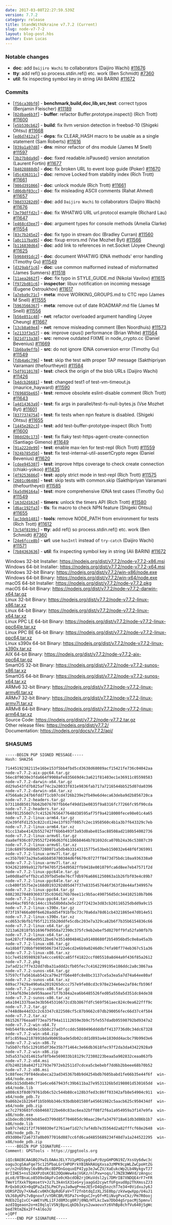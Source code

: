 ```yaml
---
date: 2017-03-08T22:27:59.539Z
version: 7.7.2
category: release
title: StandWithUkraine v7.7.2 (Current)
slug: node-v7-7-2
layout: blog-post.hbs
author: Evan Lucas
---
```


### Notable changes

* **doc**: add `Daijiro Wachi` to collaborators (Daijiro Wachi) [#11676](https://github.com/nodejs/node/pull/11676)
* **tty**: add ref() so process.stdin.ref() etc. work (Ben Schmidt) [#7360](https://github.com/nodejs/node/pull/7360)
* **util**: fix inspecting symbol key in string (Ali BARIN) [#11672](https://github.com/nodejs/node/pull/11672)

### Commits

* [[`f56ca30bf0`](https://github.com/nodejs/node/commit/f56ca30bf0)] - **benchmark,build,doc,lib,src,test**: correct typos (Benjamin Fleischer) [#11189](https://github.com/nodejs/node/pull/11189)
* [[`02dbae6b3f`](https://github.com/nodejs/node/commit/02dbae6b3f)] - **buffer**: refactor Buffer.prototype.inspect() (Rich Trott) [#11600](https://github.com/nodejs/node/pull/11600)
* [[`e5b530cb62`](https://github.com/nodejs/node/commit/e5b530cb62)] - **build**: fix llvm version detection in freebsd-10 (Shigeki Ohtsu) [#11668](https://github.com/nodejs/node/pull/11668)
* [[`ed6d7412a7`](https://github.com/nodejs/node/commit/ed6d7412a7)] - **deps**: fix CLEAR_HASH macro to be usable as a single statement (Sam Roberts) [#11616](https://github.com/nodejs/node/pull/11616)
* [[`039a1a97d8`](https://github.com/nodejs/node/commit/039a1a97d8)] - **dns**: minor refactor of dns module (James M Snell) [#11597](https://github.com/nodejs/node/pull/11597)
* [[`3b27b8da9d`](https://github.com/nodejs/node/commit/3b27b8da9d)] - **doc**: fixed readable.isPaused() version annotation (Laurent Fortin) [#11677](https://github.com/nodejs/node/pull/11677)
* [[`84028888db`](https://github.com/nodejs/node/commit/84028888db)] - **doc**: fix broken URL to event loop guide (Poker) [#11670](https://github.com/nodejs/node/pull/11670)
* [[`d5c436311c`](https://github.com/nodejs/node/commit/d5c436311c)] - **doc**: remove Locked from stability index (Rich Trott) [#11661](https://github.com/nodejs/node/pull/11661)
* [[`986d391066`](https://github.com/nodejs/node/commit/986d391066)] - **doc**: unlock module (Rich Trott) [#11661](https://github.com/nodejs/node/pull/11661)
* [[`d06dbf03cc`](https://github.com/nodejs/node/commit/d06dbf03cc)] - **doc**: fix misleading ASCII comments (Rahat Ahmed) [#11657](https://github.com/nodejs/node/pull/11657)
* [[`98d33282d9`](https://github.com/nodejs/node/commit/98d33282d9)] - **doc**: add `Daijiro Wachi` to collaborators (Daijiro Wachi) [#11676](https://github.com/nodejs/node/pull/11676)
* [[`3e79dffd2c`](https://github.com/nodejs/node/commit/3e79dffd2c)] - **doc**: fix WHATWG URL url.protocol example (Richard Lau) [#11647](https://github.com/nodejs/node/pull/11647)
* [[`e468cd3ee7`](https://github.com/nodejs/node/commit/e468cd3ee7)] - **doc**: argument types for console methods (Amelia Clarke) [#11554](https://github.com/nodejs/node/pull/11554)
* [[`83c7b245e2`](https://github.com/nodejs/node/commit/83c7b245e2)] - **doc**: fix typo in stream doc (Bradley Curran) [#11560](https://github.com/nodejs/node/pull/11560)
* [[`a0c117ba95`](https://github.com/nodejs/node/commit/a0c117ba95)] - **doc**: fixup errors.md (Vse Mozhet Byt) [#11566](https://github.com/nodejs/node/pull/11566)
* [[`b116830d64`](https://github.com/nodejs/node/commit/b116830d64)] - **doc**: add link to references in net.Socket (Joyee Cheung) [#11625](https://github.com/nodejs/node/pull/11625)
* [[`b968491dc2`](https://github.com/nodejs/node/commit/b968491dc2)] - **doc**: document WHATWG IDNA methods' error handling (Timothy Gu) [#11549](https://github.com/nodejs/node/pull/11549)
* [[`d329abf1c6`](https://github.com/nodejs/node/commit/d329abf1c6)] - **doc**: use common malformed instead of misformatted (James Sumners) [#11518](https://github.com/nodejs/node/pull/11518)
* [[`11aea2662f`](https://github.com/nodejs/node/commit/11aea2662f)] - **doc**: fix typo in STYLE_GUIDE.md (Nikolai Vavilov) [#11615](https://github.com/nodejs/node/pull/11615)
* [[`f972bd81c6`](https://github.com/nodejs/node/commit/f972bd81c6)] - **inspector**: libuv notification on incoming message (Eugene Ostroukhov) [#11617](https://github.com/nodejs/node/pull/11617)
* [[`a7eba9c71c`](https://github.com/nodejs/node/commit/a7eba9c71c)] - **meta**: move WORKING_GROUPS.md to CTC repo (James M Snell) [#11555](https://github.com/nodejs/node/pull/11555)
* [[`5963566367`](https://github.com/nodejs/node/commit/5963566367)] - **meta**: remove out of date ROADMAP.md file (James M Snell) [#11556](https://github.com/nodejs/node/pull/11556)
* [[`b56e851c48`](https://github.com/nodejs/node/commit/b56e851c48)] - **net**: refactor overloaded argument handling (Joyee Cheung) [#11667](https://github.com/nodejs/node/pull/11667)
* [[`13cb8a69e4`](https://github.com/nodejs/node/commit/13cb8a69e4)] - **net**: remove misleading comment (Ben Noordhuis) [#11573](https://github.com/nodejs/node/pull/11573)
* [[`e2133f3e57`](https://github.com/nodejs/node/commit/e2133f3e57)] - **os**: improve cpus() performance (Brian White) [#11564](https://github.com/nodejs/node/pull/11564)
* [[`821d713a38`](https://github.com/nodejs/node/commit/821d713a38)] - **src**: remove outdated FIXME in node_crypto.cc (Daniel Bevenius) [#11669](https://github.com/nodejs/node/pull/11669)
* [[`1b6ba9effb`](https://github.com/nodejs/node/commit/1b6ba9effb)] - **src**: do not ignore IDNA conversion error (Timothy Gu) [#11549](https://github.com/nodejs/node/pull/11549)
* [[`fdb4a6c796`](https://github.com/nodejs/node/commit/fdb4a6c796)] - **test**: skip the test with proper TAP message (Sakthipriyan Vairamani (thefourtheye)) [#11584](https://github.com/nodejs/node/pull/11584)
* [[`5df9110178`](https://github.com/nodejs/node/commit/5df9110178)] - **test**: check the origin of the blob URLs (Daijiro Wachi) [#11426](https://github.com/nodejs/node/pull/11426)
* [[`b4dcb26681`](https://github.com/nodejs/node/commit/b4dcb26681)] - **test**: changed test1 of test-vm-timeout.js (maurice_hayward) [#11590](https://github.com/nodejs/node/pull/11590)
* [[`f69685be65`](https://github.com/nodejs/node/commit/f69685be65)] - **test**: remove obsolete eslint-disable comment (Rich Trott) [#11643](https://github.com/nodejs/node/pull/11643)
* [[`a4d14363a9`](https://github.com/nodejs/node/commit/a4d14363a9)] - **test**: fix args in parallel/test-fs-null-bytes.js (Vse Mozhet Byt) [#11601](https://github.com/nodejs/node/pull/11601)
* [[`8377374754`](https://github.com/nodejs/node/commit/8377374754)] - **test**: fix tests when npn feature is disabled. (Shigeki Ohtsu) [#11655](https://github.com/nodejs/node/pull/11655)
* [[`1445e282c3`](https://github.com/nodejs/node/commit/1445e282c3)] - **test**: add test-buffer-prototype-inspect (Rich Trott) [#11600](https://github.com/nodejs/node/pull/11600)
* [[`00dd20c173`](https://github.com/nodejs/node/commit/00dd20c173)] - **test**: fix flaky test-https-agent-create-connection (Santiago Gimeno) [#11649](https://github.com/nodejs/node/pull/11649)
* [[`91a222de99`](https://github.com/nodejs/node/commit/91a222de99)] - **test**: enable max-len for test-repl (Rich Trott) [#11559](https://github.com/nodejs/node/pull/11559)
* [[`924b785d50`](https://github.com/nodejs/node/commit/924b785d50)] - **test**: fix test-internal-util-assertCrypto regex (Daniel Bevenius) [#11620](https://github.com/nodejs/node/pull/11620)
* [[`cdee945307`](https://github.com/nodejs/node/commit/cdee945307)] - **test**: improve https coverage to check create connection (chiaki-yokoo) [#11435](https://github.com/nodejs/node/pull/11435)
* [[`4f9253686d`](https://github.com/nodejs/node/commit/4f9253686d)] - **test**: apply strict mode in test-repl (Rich Trott) [#11575](https://github.com/nodejs/node/pull/11575)
* [[`2601c06486`](https://github.com/nodejs/node/commit/2601c06486)] - **test**: skip tests with common.skip (Sakthipriyan Vairamani (thefourtheye)) [#11585](https://github.com/nodejs/node/pull/11585)
* [[`6a5d96164a`](https://github.com/nodejs/node/commit/6a5d96164a)] - **test**: more comprehensive IDNA test cases (Timothy Gu) [#11549](https://github.com/nodejs/node/pull/11549)
* [[`163d2d1624`](https://github.com/nodejs/node/commit/163d2d1624)] - **timers**: unlock the timers API (Rich Trott) [#11580](https://github.com/nodejs/node/pull/11580)
* [[`d6ac192fa3`](https://github.com/nodejs/node/commit/d6ac192fa3)] - **tls**: fix macro to check NPN feature (Shigeki Ohtsu) [#11655](https://github.com/nodejs/node/pull/11655)
* [[`ac3deb1481`](https://github.com/nodejs/node/commit/ac3deb1481)] - **tools**: remove NODE_PATH from environment for tests (Rich Trott) [#11612](https://github.com/nodejs/node/pull/11612)
* [[`3c54f8199c`](https://github.com/nodejs/node/commit/3c54f8199c)] - **tty**: add ref() so process.stdin.ref() etc. work (Ben Schmidt) [#7360](https://github.com/nodejs/node/pull/7360)
* [[`24e6fcce8b`](https://github.com/nodejs/node/commit/24e6fcce8b)] - **url**: use `hasIntl` instead of `try-catch` (Daijiro Wachi) [#11571](https://github.com/nodejs/node/pull/11571)
* [[`7b84363636`](https://github.com/nodejs/node/commit/7b84363636)] - **util**: fix inspecting symbol key in string (Ali BARIN) [#11672](https://github.com/nodejs/node/pull/11672)

Windows 32-bit Installer: https://nodejs.org/dist/v7.7.2/node-v7.7.2-x86.msi<br>
Windows 64-bit Installer: https://nodejs.org/dist/v7.7.2/node-v7.7.2-x64.msi<br>
Windows 32-bit Binary: https://nodejs.org/dist/v7.7.2/win-x86/node.exe<br>
Windows 64-bit Binary: https://nodejs.org/dist/v7.7.2/win-x64/node.exe<br>
macOS 64-bit Installer: https://nodejs.org/dist/v7.7.2/node-v7.7.2.pkg<br>
macOS 64-bit Binary: https://nodejs.org/dist/v7.7.2/node-v7.7.2-darwin-x64.tar.gz<br>
Linux 32-bit Binary: https://nodejs.org/dist/v7.7.2/node-v7.7.2-linux-x86.tar.xz<br>
Linux 64-bit Binary: https://nodejs.org/dist/v7.7.2/node-v7.7.2-linux-x64.tar.xz<br>
Linux PPC LE 64-bit Binary: https://nodejs.org/dist/v7.7.2/node-v7.7.2-linux-ppc64le.tar.xz<br>
Linux PPC BE 64-bit Binary: https://nodejs.org/dist/v7.7.2/node-v7.7.2-linux-ppc64.tar.xz<br>
Linux s390x 64-bit Binary: https://nodejs.org/dist/v7.7.2/node-v7.7.2-linux-s390x.tar.xz<br>
AIX 64-bit Binary: https://nodejs.org/dist/v7.7.2/node-v7.7.2-aix-ppc64.tar.gz<br>
SmartOS 32-bit Binary: https://nodejs.org/dist/v7.7.2/node-v7.7.2-sunos-x86.tar.xz<br>
SmartOS 64-bit Binary: https://nodejs.org/dist/v7.7.2/node-v7.7.2-sunos-x64.tar.xz<br>
ARMv6 32-bit Binary: https://nodejs.org/dist/v7.7.2/node-v7.7.2-linux-armv6l.tar.xz<br>
ARMv7 32-bit Binary: https://nodejs.org/dist/v7.7.2/node-v7.7.2-linux-armv7l.tar.xz<br>
ARMv8 64-bit Binary: https://nodejs.org/dist/v7.7.2/node-v7.7.2-linux-arm64.tar.xz<br>
Source Code: https://nodejs.org/dist/v7.7.2/node-v7.7.2.tar.gz<br>
Other release files: https://nodejs.org/dist/v7.7.2/<br>
Documentation: https://nodejs.org/docs/v7.7.2/api/

### SHASUMS

```
-----BEGIN PGP SIGNED MESSAGE-----
Hash: SHA256

71445192382115e16be153f5bb4fbd5cd3638d68089acf15421fe736c04042aa  node-v7.7.2-aix-ppc64.tar.gz
56ec8f9030e3fda664f9908afe835669d4c3a621f81403ec1e36911c05598583  node-v7.7.2-darwin-x64.tar.gz
dd29a543fd7b825af74c2a28033f831e9836fab717a7216544bb525d07da0396  node-v7.7.2-darwin-x64.tar.xz
47566a8c247b6fdd7f1cb97cd4726b239e2fb49e6d4eca63deba9d2b856720ca  node-v7.7.2-headers.tar.gz
b73118d85017bb62b076707fbb6ef49dd1be0835f9a8316fc77266fc95f90cda  node-v7.7.2-headers.tar.xz
586f012550d7c7c415267656477648d38595af75f9a4218000fece98e01c4a65  node-v7.7.2-linux-arm64.tar.gz
d2e39fdfd1253c822cd124e13f937f0857c2ec1958560c4b1a3b7f643329c7eb  node-v7.7.2-linux-arm64.tar.xz
91cc13abe4142b552742ff6b6b493f3a93d0abe015ac88508ad2180b54002736  node-v7.7.2-linux-armv6l.tar.gz
daa8ef936c0729552f2496d63f61106b8464b781692dca070b24a36c53887c39  node-v7.7.2-linux-armv6l.tar.xz
218c689759d80d57280071a5db4b33143115775e53beb150032e648f6f365991  node-v7.7.2-linux-armv7l.tar.gz
ec35b7b973a29a5a6bb858780384d6f6670c0727ff8473d75bdc10aa936338a0  node-v7.7.2-linux-armv7l.tar.xz
9342621099a9127bf94705f254d9582ffb9418e001079fca6d8ee7eb47571f2d  node-v7.7.2-linux-ppc64le.tar.gz
1e00d8adfeffb2ca539fbd5e8e76cf7db976a6861250863a1b26fbf03e4c89b7  node-v7.7.2-linux-ppc64le.tar.xz
ccb400f3575e2e168d0193292d05d47f37e8335457646f363f28e44af349957e  node-v7.7.2-linux-ppc64.tar.gz
6882302704893603735c036d176b78ee11c9b5ac490756d5dc344102510b7b06  node-v7.7.2-linux-ppc64.tar.xz
bea94acf05fdc144cc19a58b0da3e5c22f72423e3d83cb20116525dbdd9a9c15  node-v7.7.2-linux-s390x.tar.gz
073f197466a00f6e628add54f91bfbc73c70a6da78d61cb4321865e47d014e51  node-v7.7.2-linux-s390x.tar.xz
ecd653c9bfb1f95f12135b20ddfe5cdbc203e7a329ca82b6f7b35b6154836c66  node-v7.7.2-linux-x64.tar.gz
3213a62818fb51696f9d958a72390c375fc9eb2ebef5d0270ff9fa52fa98fb7b  node-v7.7.2-linux-x64.tar.xz
ba4287cf7496ed9512be67e35140048462a91408680f2b54956bd5c0e8a45a3b  node-v7.7.2-linux-x86.tar.gz
4a18b8f720bbf9890506734722e6cd2e6b9a0246d0c74fa98f774eb367c51a36  node-v7.7.2-linux-x86.tar.xz
b1c7e45195989287a4ccce692ca85ff41822ccf005510a8d44a9f436f85a2612  node-v7.7.2.pkg
2afad21c7f7e32dd7dba31addd2cfb05fec7c4162299195e186ddc2a8c3867aa  node-v7.7.2-sunos-x64.tar.gz
57597cf7a5616ab542ca79e2ffb6e40fc8e8bc3137ce5a3ea5a7d74a64ee80af  node-v7.7.2-sunos-x64.tar.xz
689ac77429a490a6a2019265dccc757e9fe08cd3c978e234e6ee2af84cfb596f  node-v7.7.2-sunos-x86.tar.gz
1734af639e1de959aaee71f7b384a2ea6b6485526fed05a550a5d351dc84de38  node-v7.7.2-sunos-x86.tar.xz
a6a1041337bae3e3b5645316672cd3b3867fdfc569f561aec824c0ea622fff9c  node-v7.7.2.tar.gz
e7448d8e44d32c2c63347c822508cf5c87b9662c07db290056fec66d37c4f584  node-v7.7.2.tar.xz
861526776eaa0773ea75f94a11112659e3b9c75fe557dadb95598792bd9347a2  node-v7.7.2-win-x64.7z
94b544f8ce4b9e1cbb8c27ad3fccddc5880496ddddbff4137736d0c34dc67328  node-v7.7.2-win-x64.zip
8f1c859aa21878918da9b065bade5db02cdd1d893a4e1830dd4acbc79b99d3e6  node-v7.7.2-win-x86.7z
7a5b07cfb5c129105df36e35b7f1464c3e66db3618fec97f2da3da43422928a9  node-v7.7.2-win-x86.zip
3d5a537a2d14615af8fb4e569033b18129c72380223beaa5a902832ceaa863fb  node-v7.7.2-x64.msi
d7b240210a842f12793e7972eb2511d7cdcea5cbebebf7dd6b2bbeee68b70b52  node-v7.7.2-x86.msi
5c88feec79f84deabeca23ad345367b8b9d4254bdb7605babd1fe66b35e44f6f  win-x64/node.exe
d66cb15ddb40c7f1e6ce667943fc39b611ba27e9531326b5d198001d530165dd  win-x64/node.lib
a808c63f8d079761db6c52c544b88ce128b3fed3c86ff03342afb8e54904c911  win-x64/node_pdb.7z
9a86b2e1b2264f1b5b9bb346c93bdbb01580fa45661982c5aacb625c950434df  win-x64/node_pdb.zip
ac7c2793603fc6b0468722be60c83ac6ea32bff08f2f6a1a954959a3f147e9fa  win-x86/node.exe
a1bdecdb1993eb85ed3799d85f704605dc90aac20efa3479718a61db3d86b1b7  win-x86/node.lib
ba97c7e821f2f7698030ef2761aef1d27c7af4db7e35564d2a82fffcf68e2648  win-x86/node_pdb.7z
d93d00e72a6737a0b0977016d087cc6fd6cad4855689234f48d7a1a244522295  win-x86/node_pdb.zip
-----BEGIN PGP SIGNATURE-----
Comment: GPGTools - https://gpgtools.org

iQIcBAEBCAAGBQJYwILOAAoJELY7U1pMIGypQiwP/0zpGHPON19Z/XssUy6dwc3c
oagu3cgSAaFqe75c125PbaLGrCHPOPrkYB1NkRAUgXxsa3zMPK9cpWLZwCpoHtZG
ur/n2nUS9eyl6vBRu9kc8DPDnGoquxEP4Iyp3eJwCZV/XaEukcWp2Lb4NykgvTJ7
8rIIHE5+ns52AXPzOsKCB12OQoWew4ajVGKz/nlPxw+oqs/lJNZ83WWVd/zAngsc
pLo8/0TBnaLo85O9xOApFvIe0cKbcdOB2rjOKuVdsl2yi7DMrIB7XNDQE4rF7+FR
TWeY1fXxkT9pmsetV+Jz7L3k4nSX31eG+yjaagGd2cywtfUFgxud8p2ThXmssZJ3
RrQxb0iKX+0qQPaZaI5LPmCFyuJa0wqP+meJE5rD4Qq5nzchT7e34+0VidxuJy6J
UORSPZUy7+XAwEcv0KhCBpRdGFaV+T72fnbtdqIzXLJ5E0bp/zkVwqwXpp/U4uJ1
VkJ68yKPs7vBgnoxf/vYDRCBR/RSPa7s+0gxCJ+yOf+M1iNvgPvxCkz/Pm7R0ooj
MdEb2Ig1vCC+aWEYsMLiIFJd8M3cg0R7j0NQ/HTLkcIwa7DbO4gSrpacMj5pmnvl
azdIQgeaon2o+mI0qlqlVSNjBpxLqkDb3xys2uwaovxYz6VhBp8chfVu640jSgWc
bed7RtmZ6x2Ff+Al6oJU
=jQPf
-----END PGP SIGNATURE-----

```
